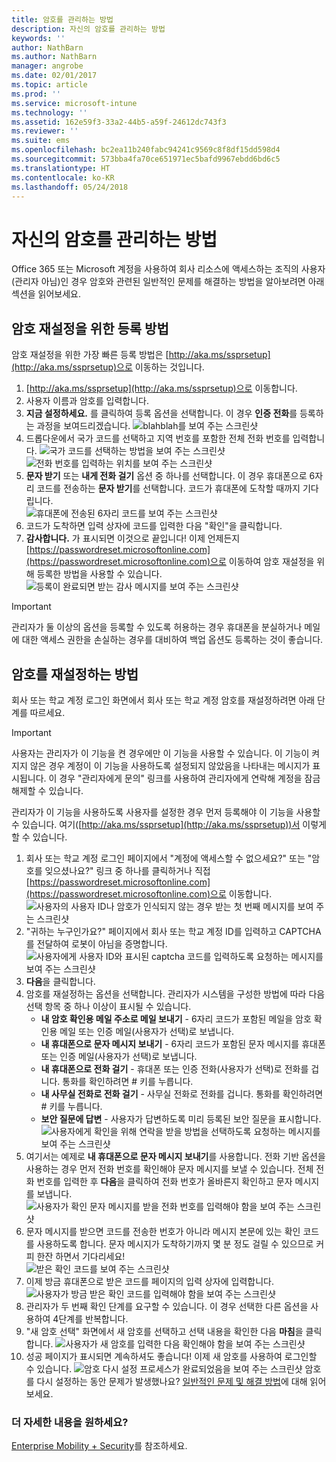 ```yaml
---
title: 암호를 관리하는 방법
description: 자신의 암호를 관리하는 방법
keywords: ''
author: NathBarn
ms.author: NathBarn
manager: angrobe
ms.date: 02/01/2017
ms.topic: article
ms.prod: ''
ms.service: microsoft-intune
ms.technology: ''
ms.assetid: 162e59f3-33a2-44b5-a59f-24612dc743f3
ms.reviewer: ''
ms.suite: ems
ms.openlocfilehash: bc2ea11b240fabc94241c9569c8f8df15dd598d4
ms.sourcegitcommit: 573bba4fa70ce651971ec5bafd9967ebdd6bd6c5
ms.translationtype: HT
ms.contentlocale: ko-KR
ms.lasthandoff: 05/24/2018
---
```

# <a name="how-to-manage-your-own-password"></a>자신의 암호를 관리하는 방법

Office 365 또는 Microsoft 계정을 사용하여 회사 리소스에 액세스하는 조직의 사용자(관리자 아님)인 경우 암호와 관련된 일반적인 문제를 해결하는 방법을 알아보려면 아래 섹션을 읽어보세요.

## <a name="how-to-register-for-password-reset"></a>암호 재설정을 위한 등록 방법
암호 재설정을 위한 가장 빠른 등록 방법은 [http://aka.ms/ssprsetup](http://aka.ms/ssprsetup)으로 이동하는 것입니다.

1.  [http://aka.ms/ssprsetup](http://aka.ms/ssprsetup)으로 이동합니다.
2.  사용자 이름과 암호를 입력합니다.
3.  **지금 설정하세요.** 를 클릭하여 등록 옵션을 선택합니다. 이 경우 **인증 전화**를 등록하는 과정을 보여드리겠습니다.
![blahblah를 보여 주는 스크린샷](./media/ft-mngPW-1-setup.png)
4.  드롭다운에서 국가 코드를 선택하고 지역 번호를 포함한 전체 전화 번호를 입력합니다.
![국가 코드를 선택하는 방법을 보여 주는 스크린샷 ](./media/ft-mngPW-2-enterNumber.png)![전화 번호를 입력하는 위치를 보여 주는 스크린샷](./media/ft-mngPW-3-enterNumber2.png)
5.  **문자 받기** 또는 **내게 전화 걸기** 옵션 중 하나를 선택합니다. 이 경우 휴대폰으로 6자리 코드를 전송하는 **문자 받기**를 선택합니다. 코드가 휴대폰에 도착할 때까지 기다립니다.  
![휴대폰에 전송된 6자리 코드를 보여 주는 스크린샷](./media/ft-mngPW-4-textCode.png)
6.  코드가 도착하면 입력 상자에 코드를 입력한 다음 "확인"을 클릭합니다.
7.  **감사합니다.** 가 표시되면 이것으로 끝입니다! 이제 언제든지 [https://passwordreset.microsoftonline.com](https://passwordreset.microsoftonline.com)으로 이동하여 암호 재설정을 위해 등록한 방법을 사용할 수 있습니다. ![등록이 완료되면 받는 감사 메시지를 보여 주는 스크린샷](./media/ft-mngPW-5-thanks.png)

> [!IMPORTANT]
> 관리자가 둘 이상의 옵션을 등록할 수 있도록 허용하는 경우 휴대폰을 분실하거나 메일에 대한 액세스 권한을 손실하는 경우를 대비하여 백업 옵션도 등록하는 것이 좋습니다.

## <a name="how-to-reset-your-password"></a>암호를 재설정하는 방법
회사 또는 학교 계정 로그인 화면에서 회사 또는 학교 계정 암호를 재설정하려면 아래 단계를 따르세요.

> [!IMPORTANT]
> 사용자는 관리자가 이 기능을 켠 경우에만 이 기능을 사용할 수 있습니다. 이 기능이 켜지지 않은 경우 계정이 이 기능을 사용하도록 설정되지 않았음을 나타내는 메시지가 표시됩니다. 이 경우 "관리자에게 문의" 링크를 사용하여 관리자에게 연락해 계정을 잠금 해제할 수 있습니다.
> 
> 관리자가 이 기능을 사용하도록 사용자를 설정한 경우 먼저 등록해야 이 기능을 사용할 수 있습니다. 여기([http://aka.ms/ssprsetup](http://aka.ms/ssprsetup))서 이렇게 할 수 있습니다.

1. 회사 또는 학교 계정 로그인 페이지에서 "계정에 액세스할 수 없으세요?" 또는 "암호를 잊으셨나요?" 링크 중 하나를 클릭하거나 직접 [https://passwordreset.microsoftonline.com](https://passwordreset.microsoftonline.com)으로 이동합니다.
   ![사용자의 사용자 ID나 암호가 인식되지 않는 경우 받는 첫 번째 메시지를 보여 주는 스크린샷](./media/ft-mngPW-6-resetPWbegin.png)
2. "귀하는 누구인가요?" 페이지에서 회사 또는 학교 계정 ID를 입력하고 CAPTCHA를 전달하여 로봇이 아님을 증명합니다.
   ![사용자에게 사용자 ID와 표시된 captcha 코드를 입력하도록 요청하는 메시지를 보여 주는 스크린샷](./media/ft-mngPW-7-enterID.png)
3. **다음**을 클릭합니다.
4. 암호를 재설정하는 옵션을 선택합니다. 관리자가 시스템을 구성한 방법에 따라 다음 선택 항목 중 하나 이상이 표시될 수 있습니다.
   - **내 암호 확인용 메일 주소로 메일 보내기** - 6자리 코드가 포함된 메일을 암호 확인용 메일 또는 인증 메일(사용자가 선택)로 보냅니다.
   - **내 휴대폰으로 문자 메시지 보내기** - 6자리 코드가 포함된 문자 메시지를 휴대폰 또는 인증 메일(사용자가 선택)로 보냅니다.
   - **내 휴대폰으로 전화 걸기** - 휴대폰 또는 인증 전화(사용자가 선택)로 전화를 겁니다. 통화를 확인하려면 # 키를 누릅니다.
   - **내 사무실 전화로 전화 걸기** - 사무실 전화로 전화를 겁니다. 통화를 확인하려면 # 키를 누릅니다.
   - **보안 질문에 답변** - 사용자가 답변하도록 미리 등록된 보안 질문을 표시합니다.
   ![사용자에게 확인을 위해 연락을 받을 방법을 선택하도록 요청하는 메시지를 보여 주는 스크린샷](./media/ft-mngPW-8-answerQuestions.png)
5. 여기서는 예제로 **내 휴대폰으로 문자 메시지 보내기**를 사용합니다. 전화 기반 옵션을 사용하는 경우 먼저 전화 번호를 확인해야 문자 메시지를 보낼 수 있습니다. 전체 전화 번호를 입력한 후 **다음**을 클릭하여 전화 번호가 올바른지 확인하고 문자 메시지를 보냅니다.
   ![사용자가 확인 문자 메시지를 받을 전화 번호를 입력해야 함을 보여 주는 스크린샷](./media/ft-mngPW-9-textNumber.png)
6. 문자 메시지를 받으면 코드를 전송한 번호가 아니라 메시지 본문에 있는 확인 코드를 사용하도록 합니다. 문자 메시지가 도착하기까지 몇 분 정도 걸릴 수 있으므로 커피 한잔 하면서 기다리세요!  
   ![받은 확인 코드를 보여 주는 스크린샷](./media/ft-mngPW-10-verificationCode.png)
7. 이제 방금 휴대폰으로 받은 코드를 페이지의 입력 상자에 입력합니다.
   ![사용자가 방금 받은 확인 코드를 입력해야 함을 보여 주는 스크린샷](./media/ft-mngPW-11-enterCode.png)
8. 관리자가 두 번째 확인 단계를 요구할 수 있습니다. 이 경우 선택한 다른 옵션을 사용하여 4단계를 반복합니다.
9. "새 암호 선택" 화면에서 새 암호를 선택하고 선택 내용을 확인한 다음 **마침**을 클릭합니다.
   ![사용자가 새 암호를 입력한 다음 확인해야 함을 보여 주는 스크린샷](./media/ft-mngPW-12-clickFinish.png)
10. 성공 페이지가 표시되면 계속하셔도 좋습니다! 이제 새 암호를 사용하여 로그인할 수 있습니다.
    ![암호 다시 설정 프로세스가 완료되었음을 보여 주는 스크린샷](./media/ft-mngPW-13-success.png)
    암호를 다시 설정하는 동안 문제가 발생했나요? [일반적인 문제 및 해결 방법](https://azure.microsoft.com/documentation/articles/active-directory-passwords-update-your-own-password/#common-problems-and-their-solutions)에 대해 읽어보세요.

### <a name="want-to-learn-more"></a>더 자세한 내용을 원하세요?
[Enterprise Mobility + Security](https://www.microsoft.com/en-us/server-cloud/enterprise-mobility/overview.aspx)를 참조하세요.
